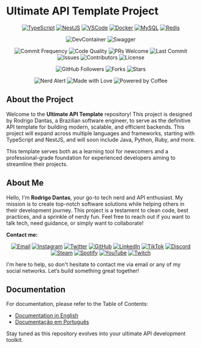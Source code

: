 # Ultimate API Template Project

<p align="center">
   <a href="https://www.typescriptlang.org"><img src="https://img.icons8.com/color/48/000000/typescript.png" alt="TypeScript"></a>
    <a href="https://nestjs.com"><img src="https://img.icons8.com/color/48/000000/nestjs.png" alt="NestJS"></a>
    <a href="https://code.visualstudio.com"><img src="https://img.icons8.com/color/48/000000/visual-studio-code-2019.png" alt="VSCode"></a>
    <a href="https://www.docker.com"><img src="https://img.icons8.com/color/48/000000/docker.png" alt="Docker"></a>
    <a href="https://www.mysql.com"><img src="https://img.icons8.com/color/48/000000/mysql-logo.png" alt="MySQL"></a>
    <a href="https://redis.io"><img src="https://img.icons8.com/color/48/000000/redis.png" alt="Redis"></a>
</p>

<p align="center">
  <img src="https://img.shields.io/badge/devcontainer-ready-blue" alt="DevContainer">
  <img src="https://img.shields.io/badge/swagger-available-green" alt="Swagger">
</p>

<p align="center">
  <img src="https://img.shields.io/badge/commits-daily-brightgreen.svg" alt="Commit Frequency">
  <img src="https://img.shields.io/badge/code%20quality-A%2B-brightgreen.svg" alt="Code Quality">
  <img src="https://img.shields.io/badge/PRs-welcome-blue.svg" alt="PRs Welcome">
  <img src="https://img.shields.io/github/last-commit/napalm23zero/ultimate-typescript-nestjs-api-template" alt="Last Commit">
  <img src="https://img.shields.io/github/issues/napalm23zero/ultimate-typescript-nestjs-api-template" alt="Issues">
  <img src="https://img.shields.io/github/contributors/napalm23zero/ultimate-typescript-nestjs-api-template" alt="Contributors">
  <img src="https://img.shields.io/badge/License-MIT-white" alt="License">
</p>

<p align="center">
  <img src="https://img.shields.io/github/followers/napalm23zero?style=social" alt="GitHub Followers">
  <img src="https://img.shields.io/github/forks/napalm23zero/ultimate-typescript-nestjs-api-template" alt="Forks">
  <img src="https://img.shields.io/github/stars/napalm23zero/ultimate-typescript-nestjs-api-template" alt="Stars">
</p>

<p align="center">
  <img src="https://img.shields.io/badge/nerd-alert-blue.svg" alt="Nerd Alert">
  <img src="https://img.shields.io/badge/Made%20with-Love-ff69b4" alt="Made with Love">
  <img src="https://img.shields.io/badge/Powered%20by-Coffee-6F4E37" alt="Powered by Coffee">
</p>

## About the Project

Welcome to the **Ultimate API Template** repository! This project is designed by Rodrigo Dantas, a Brazilian software engineer, to serve as the definitive API template for building modern, scalable, and efficient backends. This project will expand across multiple languages and frameworks, starting with TypeScript and NestJS, and will soon include Java, Python, Ruby, and more.

This template serves both as a learning tool for newcomers and a professional-grade foundation for experienced developers aiming to streamline their projects.

## About Me

Hello, I'm **Rodrigo Dantas**, your go-to tech nerd and API enthusiast. My mission is to create top-notch software solutions while helping others in their development journey. This project is a testament to clean code, best practices, and a sprinkle of nerdy fun. Feel free to reach out if you want to talk tech, need guidance, or simply want to collaborate!

**Contact me:**

<p align="center">
  <a href="mailto:rodrigo.dantas@hustletech.dev"><img src="https://img.icons8.com/color/48/000000/email.png" alt="Email"></a>
  <a href="https://www.instagram.com/napalm23zero"><img src="https://img.icons8.com/color/48/000000/instagram-new.png" alt="Instagram"></a>
  <a href="https://twitter.com/napalm23zero"><img src="https://img.icons8.com/color/48/000000/twitter.png" alt="Twitter"></a>
  <a href="https://github.com/napalm23zero"><img src="https://img.icons8.com/color/48/000000/github.png" alt="GitHub"></a>
  <a href="https://www.linkedin.com/in/napalm23zero"><img src="https://img.icons8.com/color/48/000000/linkedin.png" alt="LinkedIn"></a>
  <a href="https://www.tiktok.com/@napalm23zero"><img src="https://img.icons8.com/color/48/000000/tiktok.png" alt="TikTok"></a>
  <a href="https://discord.com/users/napalm23zero"><img src="https://img.icons8.com/color/48/000000/discord-logo.png" alt="Discord"></a>
  <a href="https://steamcommunity.com/id/napalm23zero"><img src="https://img.icons8.com/color/48/000000/steam.png" alt="Steam"></a>
  <a href="https://open.spotify.com/user/22shqo6vu5mqvdgwxi66gawta"><img src="https://img.icons8.com/color/48/000000/spotify.png" alt="Spotify"></a>
  <a href="https://www.youtube.com/@napalm23zero"><img src="https://img.icons8.com/color/48/000000/youtube-play.png" alt="YouTube"></a>
  <a href="https://www.twitch.tv/napalm23zero"><img src="https://img.icons8.com/color/48/000000/twitch.png" alt="Twitch"></a>
</p>

I'm here to help, so don't hesitate to contact me via email or any of my social networks. Let’s build something great together!

## Documentation

For documentation, please refer to the Table of Contents:

- [Documentation in English](docs/en-us/000.table-of-contents.md)
- [Documentação em Português](docs/pt-br/000.table-of-contents.md)

Stay tuned as this repository evolves into your ultimate API development toolkit.
